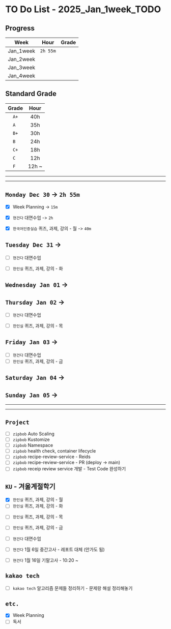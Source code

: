 # TO Do List - 2025_Jan_1week_TODO

## Progress
| Week | Hour | Grade |
|:---:|:---:|:---:|
|Jan_1week|`2h 55m`||
|Jan_2week|||
|Jan_3week|||
|Jan_4week|||


## Standard Grade
| Grade | Hour |
|:---:|:---:|
|`A+`|40h|
|`A `|35h|
|`B+`|30h|
|`B `|24h|
|`C+`|18h|
|`C `|12h|
|`F `|12h ~|


---
---

## `Monday Dec 30` -> `2h 55m`
- [x] Week Planning -> `15m`
- [x] `현건다` 대면수업 -> `2h`
- [x] `한국어인증실습` 퀴즈, 과제, 강의 - 월 -> `40m`


## `Tuesday Dec 31` -> 
- [ ] `현건다` 대면수업
- [ ] `한인실` 퀴즈, 과제, 강의 - 화


## `Wednesday Jan 01` -> 



## `Thursday Jan 02` -> 
- [ ] `현건다` 대면수업
- [ ] `한인실` 퀴즈, 과제, 강의 - 목


## `Friday Jan 03` -> 
- [ ] `현건다` 대면수업
- [ ] `한인실` 퀴즈, 과제, 강의 - 금

## `Saturday Jan 04` -> 



## `Sunday Jan 05` -> 


---
---
## `Project`
- [ ] `zipbob` Auto Scaling
- [ ] `zipbob` Kustomize 
- [ ] `zipbob` Namespace 
- [ ] `zipbob` health check, container lifecycle 
- [ ] `zipbob` recipe-review-service - Reids 
- [ ] `zipbob` recipe-review-service - PR (deploy -> main) 
- [ ] `zipbob` receip review service 개발 - Test Code 완성하기 

## `KU` - 겨울계절학기
- [x] `한인실` 퀴즈, 과제, 강의 - 월
- [ ] `한인실` 퀴즈, 과제, 강의 - 화
<!-- - [ ] `한인실` 퀴즈, 과제, 강의 - 수 -->
- [ ] `한인실` 퀴즈, 과제, 강의 - 목
- [ ] `한인실` 퀴즈, 과제, 강의 - 금
- [ ] `현건다` 대면수업

- [ ] `현건다` 1월 6일 중간고사 - 레포트 대체 (안가도 됨)
- [ ] `현건다` 1월 16일 기말고사 - 10:20 ~


## `kakao tech`
- [ ] `kakao tech` 알고리즘 문제들 정리하기 - 문제랑 해설 정리해놓기

## `etc.`
- [x] Week Planning
- [ ] 독서 
<!-- - [ ] `Konkuk` 학점 포기 - `1.10.(금)/ 1.13.(월) 10:30 ~ 16:30` -->
<!-- - [ ] `Konkuk` 졸업유예 - `작년에는 1월 16일 정도에 함` -->



<!-- ## `Spring`
- [ ] `Cloud Native Spring In Action`

## `Kubernetes`
- [ ] `Kubernetes` 애플리케이션 배포를위한 고급 설정 - Read

## `Algorithm`
- [ ] `알고리즘문제해결전략` read -->


<br><br>

<!-- > `개인공부` : `6h 30m` -> `25h 36m` -> `22h 19m` -> -->

<br><br>

<!-- 
## `Java`
## `OPIc`
## `토익` 
-->






